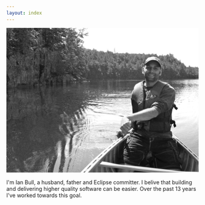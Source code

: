 ```yaml
---
layout: index
---
```


<img src="images/canoe1.jpg" style="width: 600px;"/>
  
I'm Ian Bull, a husband, father and Eclipse committer. I belive that building and delivering higher quality software can be easier. Over the past 13 years I've worked towards this goal.


